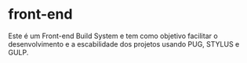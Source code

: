 # front-end
Este é um Front-end Build System e tem como objetivo facilitar o desenvolvimento e a escabilidade dos projetos usando PUG, STYLUS e GULP.
